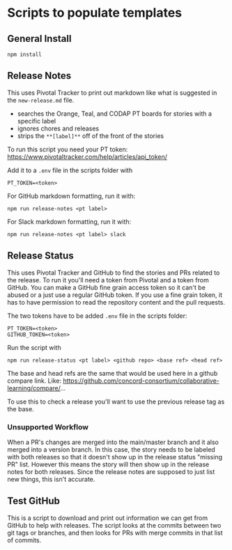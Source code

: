 # Scripts to populate templates

## General Install

    npm install

## Release Notes

This uses Pivotal Tracker to print out markdown like what is suggested in the `new-release.md` file.
- searches the Orange, Teal, and CODAP PT boards for stories with a specific label
- ignores chores and releases
- strips the `**[label]**` off of the front of the stories

To run this script you need your PT token: https://www.pivotaltracker.com/help/articles/api_token/

Add it to a `.env` file in the scripts folder with

    PT_TOKEN=<token>

For GitHub markdown formatting, run it with:

    npm run release-notes <pt label>

For Slack markdown formatting, run it with:

    npm run release-notes <pt label> slack

## Release Status

This uses Pivotal Tracker and GitHub to find the stories and PRs related to the release. To run it you'll need a token from Pivotal and a token from GitHub. You can make a GitHub fine grain access token so it can't be abused or a just use a regular GitHub token. If you use a fine grain token, it has to have permission to read the repository content and the pull requests.  

The two tokens have to be added `.env` file in the scripts folder:

    PT_TOKEN=<token>
    GITHUB_TOKEN=<token>

Run the script with

    npm run release-status <pt label> <github repo> <base ref> <head ref>

The base and head refs are the same that would be used here in a github compare link. Like: 
https://github.com/concord-consortium/collaborative-learning/compare/<base>...<head>

To use this to check a release you'll want to use the previous release tag as the base.

### Unsupported Workflow
When a PR's changes are merged into the main/master branch and it also merged into a version branch. In this case, the story needs to be labeled with both releases so that it doesn't show up in the release status "missing PR" list. However this means the story will then show up in the release notes for both releases. Since the release notes are supposed to just list new things, this isn't accurate. 

## Test GitHub

This is a script to download and print out information we can get from GitHub to help with releases. The script looks at the commits between two git tags or branches, and then looks for PRs with merge commits in that list of commits.
